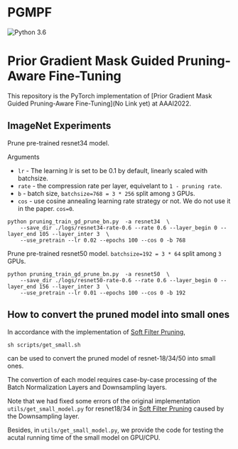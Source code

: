 # PGMPF

![Python 3.6](https://img.shields.io/badge/python-3.6-green.svg)
# Prior Gradient Mask Guided Pruning-Aware Fine-Tuning

This repository is the PyTorch implementation of [Prior Gradient Mask Guided Pruning-Aware Fine-Tuning](No Link yet) at AAAI2022.


## ImageNet Experiments

Prune pre-trained resnet34 model.

Arguments


- `lr` - The learning lr is set to be 0.1 by default, linearly scaled with batchsize.  
- `rate` - the compression rate per layer, equivelant to `1 - pruning rate`.
- `b` - batch size,  `batchsize=768 = 3 * 256` split among `3` GPUs. 
- `cos` - use cosine annealing learning rate strategy or not. We do not use it in the paper. `cos=0`.


```
python pruning_train_gd_prune_bn.py  -a resnet34  \
    --save_dir ./logs/resnet34-rate-0.6 --rate 0.6 --layer_begin 0 --layer_end 105 --layer_inter 3  \
    --use_pretrain --lr 0.02 --epochs 100 --cos 0 -b 768
```


Prune pre-trained resnet50 model. `batchsize=192 = 3 * 64` split among `3` GPUs.

```
python pruning_train_gd_prune_bn.py  -a resnet50  \
    --save_dir ./logs/resnet50-rate-0.6 --rate 0.6 --layer_begin 0 --layer_end 156 --layer_inter 3  \
    --use_pretrain --lr 0.01 --epochs 100 --cos 0 -b 192
```


## How to convert the pruned model into small ones

In accordance with the implementation of [Soft Filter Pruning](https://github.com/he-y/soft-filter-pruning), 

```
sh scripts/get_small.sh
```

can be used to convert the pruned model of resnet-18/34/50 into small ones. 

The convertion of each model requires case-by-case processing of the Batch Normalization Layers and Downsampling layers.

Note that we had fixed some errors of the original implementation `utils/get_small_model.py` for resnet18/34 in [Soft Filter Pruning](https://github.com/he-y/soft-filter-pruning) caused by the Downsampling layer. 

Besides, in `utils/get_small_model.py`, we provide the code for testing the acutal running time of the small model on GPU/CPU.
